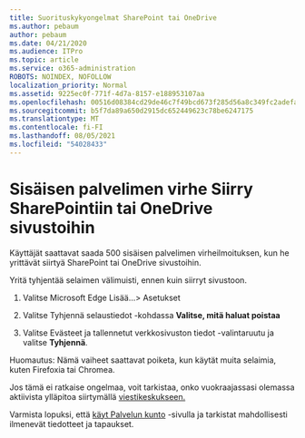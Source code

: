 ```yaml
---
title: Suorituskykyongelmat SharePoint tai OneDrive
ms.author: pebaum
author: pebaum
ms.date: 04/21/2020
ms.audience: ITPro
ms.topic: article
ms.service: o365-administration
ROBOTS: NOINDEX, NOFOLLOW
localization_priority: Normal
ms.assetid: 9225ec0f-771f-4d7a-8157-e188953107aa
ms.openlocfilehash: 00516d08384cd29de46c7f49bcd673f285d56a8c349fc2adefa5ea2173abd7b6
ms.sourcegitcommit: b5f7da89a650d2915dc652449623c78be6247175
ms.translationtype: MT
ms.contentlocale: fi-FI
ms.lasthandoff: 08/05/2021
ms.locfileid: "54028433"
---
```

# <a name="internal-server-error-when-navigating-to-sharepoint-or-onedrive-sites"></a>Sisäisen palvelimen virhe Siirry SharePointiin tai OneDrive sivustoihin

Käyttäjät saattavat saada 500 sisäisen palvelimen virheilmoituksen, kun he yrittävät siirtyä SharePoint tai OneDrive sivustoihin. 

Yritä tyhjentää selaimen välimuisti, ennen kuin siirryt sivustoon.


1. Valitse Microsoft Edge Lisää...> Asetukset

2. Valitse Tyhjennä selaustiedot -kohdassa **Valitse, mitä haluat poistaa**

3. Valitse Evästeet ja tallennetut verkkosivuston tiedot -valintaruutu ja valitse **Tyhjennä**.

Huomautus: Nämä vaiheet saattavat poiketa, kun käytät muita selaimia, kuten Firefoxia tai Chromea.

Jos tämä ei ratkaise ongelmaa, voit tarkistaa, onko vuokraajassasi olemassa aktiivista ylläpitoa siirtymällä [viestikeskukseen.](https://portal.office.com/adminportal/home#/MessageCenter)

Varmista lopuksi, että [käyt Palvelun kunto](https://portal.office.com/adminportal/home#/servicehealth) -sivulla ja tarkistat mahdollisesti ilmenevät tiedotteet ja tapaukset.

